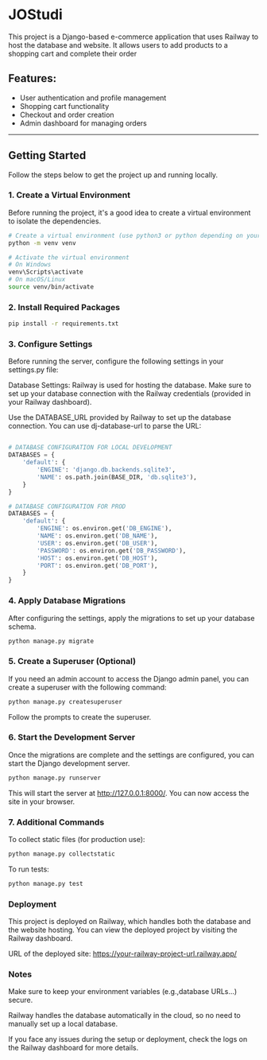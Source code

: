 # JOStudi

This project is a Django-based e-commerce application that uses Railway to host the database and website. 
It allows users to add products to a shopping cart and complete their order

## Features:
- User authentication and profile management
- Shopping cart functionality
- Checkout and order creation
- Admin dashboard for managing orders

---

## Getting Started

Follow the steps below to get the project up and running locally.

### 1. Create a Virtual Environment

Before running the project, it's a good idea to create a virtual environment to isolate the dependencies.

```bash
# Create a virtual environment (use python3 or python depending on your setup)
python -m venv venv

# Activate the virtual environment
# On Windows
venv\Scripts\activate
# On macOS/Linux
source venv/bin/activate
```

### 2. Install Required Packages
```bash
pip install -r requirements.txt
```

### 3. Configure Settings
Before running the server, configure the following settings in your settings.py file:

Database Settings: Railway is used for hosting the database. Make sure to set up your database connection with the Railway credentials (provided in your Railway dashboard).

Use the DATABASE_URL provided by Railway to set up the database connection. You can use dj-database-url to parse the URL:
```python

# DATABASE CONFIGURATION FOR LOCAL DEVELOPMENT
DATABASES = {
    'default': {
        'ENGINE': 'django.db.backends.sqlite3',
        'NAME': os.path.join(BASE_DIR, 'db.sqlite3'),
    }
}

# DATABASE CONFIGURATION FOR PROD
DATABASES = {
    'default': {
        'ENGINE': os.environ.get('DB_ENGINE'),
        'NAME': os.environ.get('DB_NAME'),
        'USER': os.environ.get('DB_USER'),
        'PASSWORD': os.environ.get('DB_PASSWORD'),
        'HOST': os.environ.get('DB_HOST'),
        'PORT': os.environ.get('DB_PORT'),
    }
}
```

### 4. Apply Database Migrations
After configuring the settings, apply the migrations to set up your database schema.
```bash
python manage.py migrate
```

### 5. Create a Superuser (Optional)
If you need an admin account to access the Django admin panel, you can create a superuser with the following command:
```bash
python manage.py createsuperuser
```
Follow the prompts to create the superuser.

### 6. Start the Development Server
Once the migrations are complete and the settings are configured, you can start the Django development server.
```bash
python manage.py runserver
```
This will start the server at http://127.0.0.1:8000/. You can now access the site in your browser.

### 7. Additional Commands
To collect static files (for production use):
```bash
python manage.py collectstatic
```

To run tests:
```bash
python manage.py test
```

### Deployment
This project is deployed on Railway, which handles both the database and the website hosting. You can view the deployed project by visiting the Railway dashboard.

URL of the deployed site: https://your-railway-project-url.railway.app/

### Notes
Make sure to keep your environment variables (e.g.,database URLs...) secure.

Railway handles the database automatically in the cloud, so no need to manually set up a local database.

If you face any issues during the setup or deployment, check the logs on the Railway dashboard for more details.